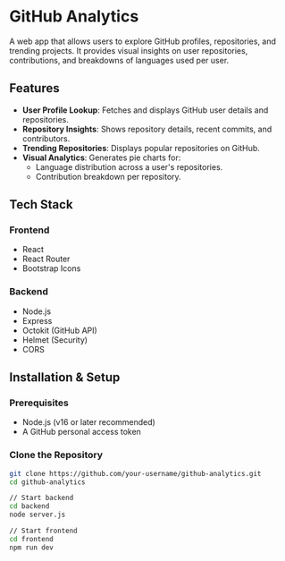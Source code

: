 # GitHub Analytics

A web app that allows users to explore GitHub profiles, repositories, and trending projects. It provides visual insights on user repositories, contributions, and breakdowns of languages used per user.

## Features

- **User Profile Lookup**: Fetches and displays GitHub user details and repositories.
- **Repository Insights**: Shows repository details, recent commits, and contributors.
- **Trending Repositories**: Displays popular repositories on GitHub.
- **Visual Analytics**: Generates pie charts for:
  - Language distribution across a user's repositories.
  - Contribution breakdown per repository.

## Tech Stack

### Frontend
- React
- React Router
- Bootstrap Icons

### Backend
- Node.js
- Express
- Octokit (GitHub API)
- Helmet (Security)
- CORS

## Installation & Setup

### Prerequisites
- Node.js (v16 or later recommended)
- A GitHub personal access token

### Clone the Repository
```sh
git clone https://github.com/your-username/github-analytics.git
cd github-analytics

// Start backend
cd backend
node server.js

// Start frontend 
cd frontend
npm run dev